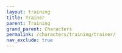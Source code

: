 ```yaml
---
layout: training
title: Trainer
parent: Training
grand_parent: Characters
permalink: /characters/training/trainer/
nav_exclude: true
---
```

